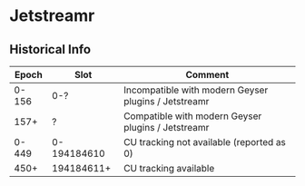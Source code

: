 # Jetstreamr

## Historical Info

| Epoch | Slot        | Comment |
|-------|-------------|--------------------------------------------------|
| 0-156 | 0-?         | Incompatible with modern Geyser plugins / Jetstreamr |
| 157+  | ?           | Compatible with modern Geyser plugins / Jetstreamr   |
| 0-449 | 0-194184610 | CU tracking not available (reported as 0)        |
| 450+  | 194184611+  | CU tracking available                            |
